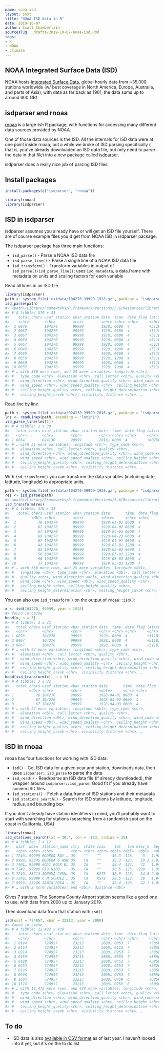 ```yaml
---
name: noaa-isd
layout: post
title: "NOAA ISD data in R"
date: 2019-10-07
author: Scott Chamberlain
sourceslug: _drafts/2019-10-07-noaa-isd.Rmd
tags:
- R
- NOAA
- climate
---
```




## NOAA Integrated Surface Data (ISD)

NOAA hosts [Integrated Surface Data](https://www.ncdc.noaa.gov/isd), global
hourly data from ~35,000 stations worldwide (w/ best coverage in North America,
Europe, Australia, and parts of Asia), with data as far back as 1901; the data
sums up to around 600 GB!

## isdparser and rnoaa

[rnoaa][ghrnoaa] is a large-ish R package, with functions for accessing many different
data sources provided by NOAA.

One of those data sources is the ISD. All the internals for ISD data were at
one point inside rnoaa, but a while we broke of ISD parsing specifically (
that is, you've already downloaded an ISD data file, but only need to parse
the data in that file) into a new package called [isdparser][].

isdparser does a really nice job of parsing ISD files.

## Install packages


```r
install.packages(c("isdparser", "rnoaa"))
```


```r
library(rnoaa)
library(isdparser)
```

## ISD in isdparser

isdparser assumes you already have or will get an ISD file yourself. 
There are of course example files you'd get from NOAA ISD in isdparser
package.

The isdparser package has three main functions:

- `isd_parse()` - Parse a NOAA ISD data file
- `isd_parse_line()` - Parse a single line of a NOAA ISD data file
- `isd_transform()` - Transform variables in output of `isd_parse()/isd_parse_line()`;
uses `isd_metadata`, a data.frame with metadata on units and scaling factors for
each variable

Read all lines in an ISD file


```r
library(isdparser)
path <- system.file('extdata/104270-99999-1928.gz', package = "isdparser")
isd_parse(path)
#> <path>/Library/Frameworks/R.framework/Versions/3.6/Resources/library/isdparser/extdata/104270-99999-1928.gz
#> # A tibble: 376 x 31
#>    total_chars usaf_station wban_station date  time  date_flag latitude
#>    <chr>       <chr>        <chr>        <chr> <chr> <chr>     <chr>   
#>  1 0076        104270       99999        1928… 0600  4         +51183  
#>  2 0067        104270       99999        1928… 0600  4         +51183  
#>  3 0067        104270       99999        1928… 0600  4         +51183  
#>  4 0089        104270       99999        1928… 0600  4         +51183  
#>  5 0067        104270       99999        1928… 0600  4         +51183  
#>  6 0043        104270       99999        1928… 1200  4         +51183  
#>  7 0085        104270       99999        1928… 0600  4         +51183  
#>  8 0056        104270       99999        1928… 1200  4         +51183  
#>  9 0050        104270       99999        1928… 0600  4         +51183  
#> 10 0037        104270       99999        1928… 1200  4         +51183  
#> # … with 366 more rows, and 24 more variables: longitude <chr>,
#> #   type_code <chr>, elevation <chr>, call_letter <chr>, quality <chr>,
#> #   wind_direction <chr>, wind_direction_quality <chr>, wind_code <chr>,
#> #   wind_speed <chr>, wind_speed_quality <chr>, ceiling_height <chr>,
#> #   ceiling_height_quality <chr>, ceiling_height_determination <chr>,
#> #   ceiling_height_cavok <chr>, visibility_distance <chr>, …
```

Read line by line


```r
path <- system.file('extdata/024130-99999-2016.gz', package = "isdparser")
lns <- readLines(path, encoding = "latin1")
isd_parse_line(lns[1])
#> # A tibble: 1 x 38
#>   total_chars usaf_station wban_station date  time  date_flag latitude
#>   <chr>       <chr>        <chr>        <chr> <chr> <chr>     <chr>   
#> 1 0054        024130       99999        2016… 0000  4         +60750  
#> # … with 31 more variables: longitude <chr>, type_code <chr>,
#> #   elevation <chr>, call_letter <chr>, quality <chr>,
#> #   wind_direction <chr>, wind_direction_quality <chr>, wind_code <chr>,
#> #   wind_speed <chr>, wind_speed_quality <chr>, ceiling_height <chr>,
#> #   ceiling_height_quality <chr>, ceiling_height_determination <chr>,
#> #   ceiling_height_cavok <chr>, visibility_distance <chr>, …
```

With `isd_transform()` you can transform the data variables (including date,
latitude, longitude) to appropriate units.


```r
path <- system.file('extdata/104270-99999-1928.gz', package = "isdparser")
res <- isd_parse(path)
#> <path>/Library/Frameworks/R.framework/Versions/3.6/Resources/library/isdparser/extdata/104270-99999-1928.gz
isd_transform(res)
#> # A tibble: 376 x 31
#>    total_chars usaf_station wban_station date       time  date_flag
#>          <dbl> <chr>        <chr>        <date>     <chr> <chr>    
#>  1          76 104270       99999        1928-04-01 0600  4        
#>  2          67 104270       99999        1928-04-02 0600  4        
#>  3          67 104270       99999        1928-04-03 0600  4        
#>  4          89 104270       99999        1928-04-23 0600  4        
#>  5          67 104270       99999        1928-05-01 0600  4        
#>  6          43 104270       99999        1928-05-01 1200  4        
#>  7          85 104270       99999        1928-05-02 0600  4        
#>  8          56 104270       99999        1928-05-02 1200  4        
#>  9          50 104270       99999        1928-05-03 0600  4        
#> 10          37 104270       99999        1928-05-03 1200  4        
#> # … with 366 more rows, and 25 more variables: latitude <dbl>,
#> #   longitude <dbl>, type_code <chr>, elevation <dbl>, call_letter <chr>,
#> #   quality <chr>, wind_direction <dbl>, wind_direction_quality <chr>,
#> #   wind_code <chr>, wind_speed <dbl>, wind_speed_quality <chr>,
#> #   ceiling_height <chr>, ceiling_height_quality <chr>,
#> #   ceiling_height_determination <chr>, ceiling_height_cavok <chr>, …
```

You can also use `isd_transform()` on the output of `rnoaa::isd()`:


```r
x <- isd(104270, 99999, year = 1928)
#> found in cache
head(x, n = 3)
#> # A tibble: 3 x 31
#>   total_chars usaf_station wban_station date  time  date_flag latitude
#>   <chr>       <chr>        <chr>        <chr> <chr> <chr>     <chr>   
#> 1 0076        104270       99999        1928… 0600  4         +51183  
#> 2 0067        104270       99999        1928… 0600  4         +51183  
#> 3 0067        104270       99999        1928… 0600  4         +51183  
#> # … with 24 more variables: longitude <chr>, type_code <chr>,
#> #   elevation <chr>, call_letter <chr>, quality <chr>,
#> #   wind_direction <chr>, wind_direction_quality <chr>, wind_code <chr>,
#> #   wind_speed <chr>, wind_speed_quality <chr>, ceiling_height <chr>,
#> #   ceiling_height_quality <chr>, ceiling_height_determination <chr>,
#> #   ceiling_height_cavok <chr>, visibility_distance <chr>, …
head(isd_transform(x), n = 3)
#> # A tibble: 3 x 31
#>   total_chars usaf_station wban_station date       time  date_flag latitude
#>         <dbl> <chr>        <chr>        <date>     <chr> <chr>        <dbl>
#> 1          76 104270       99999        1928-04-01 0600  4             51.2
#> 2          67 104270       99999        1928-04-02 0600  4             51.2
#> 3          67 104270       99999        1928-04-03 0600  4             51.2
#> # … with 24 more variables: longitude <dbl>, type_code <chr>,
#> #   elevation <dbl>, call_letter <chr>, quality <chr>,
#> #   wind_direction <dbl>, wind_direction_quality <chr>, wind_code <chr>,
#> #   wind_speed <dbl>, wind_speed_quality <chr>, ceiling_height <chr>,
#> #   ceiling_height_quality <chr>, ceiling_height_determination <chr>,
#> #   ceiling_height_cavok <chr>, visibility_distance <chr>, …
```

## ISD in rnoaa

rnoaa has four functions for working with ISD data:

- `isd()` - Get ISD data for a given year and station, downloads data, then
uses `isdparser::isd_parse` to parse the data
- `isd_read()` - Read/parse an ISD data file (if already downloaded), thin wrapper
around `isdparser::isd_parse`. Good fit if you already have somem ISD files.
- `isd_stations()` - Fetch a data.frame of ISD stations and their metadata
- `isd_stations_search()` - Search for ISD stations by latitude, longitude,
radius, and bounding box

If you don't already have station identifiers in mind, you'll probably want to
start with searching for stations (searching from
a randomish spot on the coast in California, USA):


```r
library(rnoaa)
isd_stations_search(lat = 38.4, lon = -123, radius = 25)
#> # A tibble: 7 x 12
#>   usaf  wban  station_name ctry  state icao    lat   lon elev_m  begin
#>   <chr> <chr> <chr>        <chr> <chr> <chr> <dbl> <dbl>  <dbl>  <dbl>
#> 1 7249… 99999 BODEGA BAY … US    ""    ""     38.3 -123.    3   1.98e7
#> 2 9999… 93245 BODEGA 6 WSW US    CA    ""     38.3 -123.   19.2 2.01e7
#> 3 7491… 99999 GOAT ROCK B… US    CA    ""     38.4 -123.   72   1.94e7
#> 4 7249… 99999 RIO NIDO     US    CA    ""     38.5 -123. -999   1.99e7
#> 5 7249… 23213 SONOMA COUN… US    CA    KSTS   38.5 -123.   34.8 2.00e7
#> 6 7249… 99999 C M SCHULZ … US    CA    KSTS   38.5 -123.   38   1.94e7
#> 7 9999… 23246 SANTA ROSA … US    CA    ""     38.4 -123.   42.1 1.95e7
#> # … with 2 more variables: end <dbl>, distance <dbl>
```

Gives 7 stations. The Sonoma County Airport station seems like a good one to use,
with data from 2000 up to January 2019.

Then download data from that station with `isd()`


```r
isd(usaf = 724957, wban = 23213, year = 2008)
#> found in cache
#> # A tibble: 12,482 x 436
#>    total_chars usaf_station wban_station date  time  date_flag latitude
#>    <chr>       <chr>        <chr>        <chr> <chr> <chr>     <chr>   
#>  1 0194        724957       23213        2008… 0053  7         +38509  
#>  2 0194        724957       23213        2008… 0153  7         +38509  
#>  3 0214        724957       23213        2008… 0253  7         +38509  
#>  4 0189        724957       23213        2008… 0353  7         +38509  
#>  5 0189        724957       23213        2008… 0453  7         +38509  
#>  6 0253        724957       23213        2008… 0553  7         +38509  
#>  7 0196        724957       23213        2008… 0653  7         +38509  
#>  8 0206        724957       23213        2008… 0753  7         +38509  
#>  9 1007        724957       23213        2008… 0759  6         +38509  
#> 10 1374        724957       23213        2008… 0759  6         +38509  
#> # … with 12,472 more rows, and 429 more variables: longitude <chr>,
#> #   type_code <chr>, elevation <chr>, call_letter <chr>, quality <chr>,
#> #   wind_direction <chr>, wind_direction_quality <chr>, wind_code <chr>,
#> #   wind_speed <chr>, wind_speed_quality <chr>, ceiling_height <chr>,
#> #   ceiling_height_quality <chr>, ceiling_height_determination <chr>,
#> #   ceiling_height_cavok <chr>, visibility_distance <chr>, …
```

## To do

- ISD data is also [available in CSV format](https://github.com/ropensci/isdparser/issues/16)
as of last year. I haven't looked into it yet, but it's on the to do list


[ghrnoaa]: https://github.com/ropensci/rnoaa/
[crnoaa]: https://cloud.r-project.org/web/packages/rnoaa/
[ghisdp]: https://github.com/ropensci/isdparser/
[cisdp]: https://cloud.r-project.org/web/packages/isdparser/
[isdparser]: https://github.com/ropensci/isdparser/
